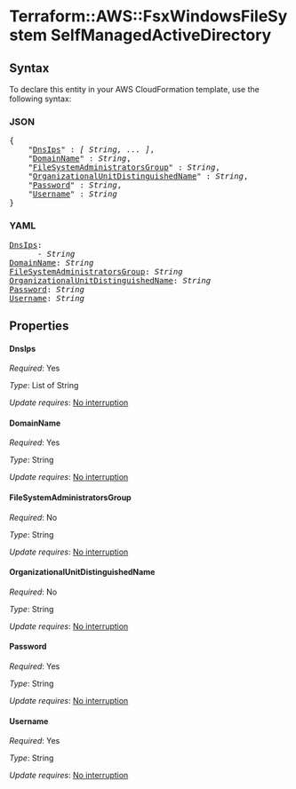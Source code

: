 # Terraform::AWS::FsxWindowsFileSystem SelfManagedActiveDirectory

## Syntax

To declare this entity in your AWS CloudFormation template, use the following syntax:

### JSON

<pre>
{
    "<a href="#dnsips" title="DnsIps">DnsIps</a>" : <i>[ String, ... ]</i>,
    "<a href="#domainname" title="DomainName">DomainName</a>" : <i>String</i>,
    "<a href="#filesystemadministratorsgroup" title="FileSystemAdministratorsGroup">FileSystemAdministratorsGroup</a>" : <i>String</i>,
    "<a href="#organizationalunitdistinguishedname" title="OrganizationalUnitDistinguishedName">OrganizationalUnitDistinguishedName</a>" : <i>String</i>,
    "<a href="#password" title="Password">Password</a>" : <i>String</i>,
    "<a href="#username" title="Username">Username</a>" : <i>String</i>
}
</pre>

### YAML

<pre>
<a href="#dnsips" title="DnsIps">DnsIps</a>: <i>
      - String</i>
<a href="#domainname" title="DomainName">DomainName</a>: <i>String</i>
<a href="#filesystemadministratorsgroup" title="FileSystemAdministratorsGroup">FileSystemAdministratorsGroup</a>: <i>String</i>
<a href="#organizationalunitdistinguishedname" title="OrganizationalUnitDistinguishedName">OrganizationalUnitDistinguishedName</a>: <i>String</i>
<a href="#password" title="Password">Password</a>: <i>String</i>
<a href="#username" title="Username">Username</a>: <i>String</i>
</pre>

## Properties

#### DnsIps

_Required_: Yes

_Type_: List of String

_Update requires_: [No interruption](https://docs.aws.amazon.com/AWSCloudFormation/latest/UserGuide/using-cfn-updating-stacks-update-behaviors.html#update-no-interrupt)

#### DomainName

_Required_: Yes

_Type_: String

_Update requires_: [No interruption](https://docs.aws.amazon.com/AWSCloudFormation/latest/UserGuide/using-cfn-updating-stacks-update-behaviors.html#update-no-interrupt)

#### FileSystemAdministratorsGroup

_Required_: No

_Type_: String

_Update requires_: [No interruption](https://docs.aws.amazon.com/AWSCloudFormation/latest/UserGuide/using-cfn-updating-stacks-update-behaviors.html#update-no-interrupt)

#### OrganizationalUnitDistinguishedName

_Required_: No

_Type_: String

_Update requires_: [No interruption](https://docs.aws.amazon.com/AWSCloudFormation/latest/UserGuide/using-cfn-updating-stacks-update-behaviors.html#update-no-interrupt)

#### Password

_Required_: Yes

_Type_: String

_Update requires_: [No interruption](https://docs.aws.amazon.com/AWSCloudFormation/latest/UserGuide/using-cfn-updating-stacks-update-behaviors.html#update-no-interrupt)

#### Username

_Required_: Yes

_Type_: String

_Update requires_: [No interruption](https://docs.aws.amazon.com/AWSCloudFormation/latest/UserGuide/using-cfn-updating-stacks-update-behaviors.html#update-no-interrupt)

